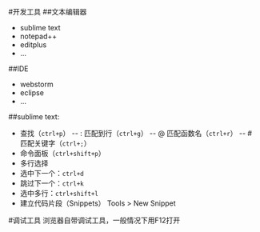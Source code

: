 #开发工具
##文本编辑器
* sublime text
* notepad++
* editplus
* ...

##IDE
* webstorm
* eclipse
* ...

##sublime text:
* 查找（`ctrl+p`）
-- :    匹配到行（`ctrl+g`）
-- @    匹配函数名（`ctrl+r`）
-- #    匹配关键字（`ctrl+;`）
* 命令面板（`ctrl+shift+p`）
* 多行选择
 * 选中下一个：`ctrl+d`
 * 跳过下一个：`ctrl+k`
 * 选中多行：`ctrl+shift+l`
* 建立代码片段（Snippets）
Tools > New Snippet

#调试工具
浏览器自带调试工具，一般情况下用F12打开
